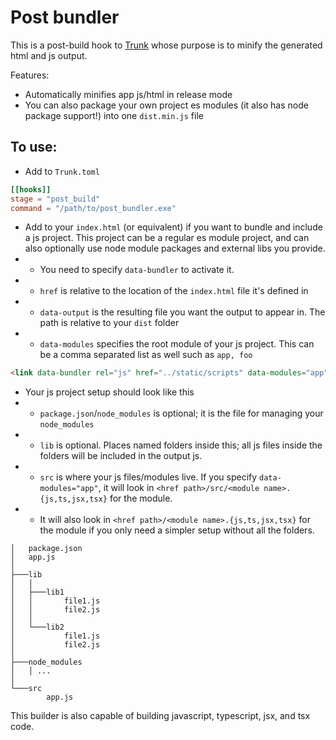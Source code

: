 # Post bundler

This is a post-build hook to [Trunk](https://github.com/thedodd/trunk/) whose purpose is to minify the generated html and js output.

Features:
- Automatically minifies app js/html in release mode
- You can also package your own project es modules (it also has node package support!) into one `dist.min.js` file

## To use:
- Add to `Trunk.toml`
```toml
[[hooks]]
stage = "post_build"
command = "/path/to/post_bundler.exe"
```
- Add to your `index.html` (or equivalent) if you want to bundle and include a js project. This project can be a regular es module project, and can also optionally use node module packages and external libs you provide.
- - You need to specify `data-bundler` to activate it.
- - `href` is relative to the location of the `index.html` file it's defined in
- - `data-output` is the resulting file you want the output to appear in. The path is relative to your `dist` folder
- - `data-modules` specifies the root module of your js project. This can be a comma separated list as well such as `app, foo`
```html
<link data-bundler rel="js" href="../static/scripts" data-modules="app" data-output="static/dist.min.js" />
```
- Your js project setup should look like this
- - `package.json`/`node_modules` is optional; it is the file for managing your `node_modules`
- - `lib` is optional. Places named folders inside this; all js files inside the folders will be included in the output js.
- - `src` is where your js files/modules live. If you specify `data-modules="app"`, it will look in `<href path>/src/<module name>.{js,ts,jsx,tsx}` for the module.
- - It will also look in `<href path>/<module name>.{js,ts,jsx,tsx}` for the module if you only need a simpler setup without all the folders.
```
│   package.json
│   app.js
│
├───lib
│   │
│   ├───lib1
│   │       file1.js
│   │       file2.js
│   │
│   └───lib2
│           file1.js
│           file2.js
│
├───node_modules
│   │ ...
│
└───src
        app.js
```

This builder is also capable of building javascript, typescript, jsx, and tsx code.
